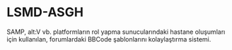 # LSMD-ASGH
SAMP, alt:V vb. platformların rol yapma sunucularındaki hastane oluşumları için kullanılan, forumlardaki BBCode şablonlarını kolaylaştırma sistemi.
